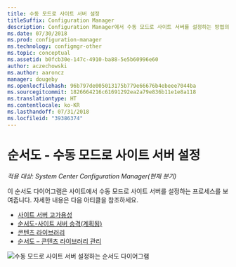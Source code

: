 ```yaml
---
title: 수동 모드로 사이트 서버 설정
titleSuffix: Configuration Manager
description: Configuration Manager에서 수동 모드로 사이트 서버를 설정하는 방법의 순서도 다이어그램입니다.
ms.date: 07/30/2018
ms.prod: configuration-manager
ms.technology: configmgr-other
ms.topic: conceptual
ms.assetid: b0fcb30e-147c-4910-ba88-5e5b60996e60
author: aczechowski
ms.author: aaroncz
manager: dougeby
ms.openlocfilehash: 96b797de005013175b779e66676b4ebeee7044ba
ms.sourcegitcommit: 1826664216c61691292ea2a79e836b11e1e8a118
ms.translationtype: HT
ms.contentlocale: ko-KR
ms.lasthandoff: 07/31/2018
ms.locfileid: "39386374"
---
```

# <a name="flowchart---set-up-a-site-server-in-passive-mode"></a>순서도 - 수동 모드로 사이트 서버 설정

*적용 대상: System Center Configuration Manager(현재 분기)*

이 순서도 다이어그램은 사이트에서 수동 모드로 사이트 서버를 설정하는 프로세스를 보여줍니다. 자세한 내용은 다음 아티클을 참조하세요.  
- [사이트 서버 고가용성](/sccm/core/servers/deploy/configure/site-server-high-availability)
- [순서도-사이트 서버 승격(계획됨)](/sccm/core/servers/deploy/configure/promote-site-server-flowchart)
- [콘텐츠 라이브러리](/sccm/core/plan-design/hierarchy/the-content-library)
- [순서도 – 콘텐츠 라이브러리 관리](/sccm/core/plan-design/hierarchy/manage-content-library-flowchart)


![수동 모드로 사이트 서버 설정하는 순서도 다이어그램](media/passive-site-server-setup.png)
